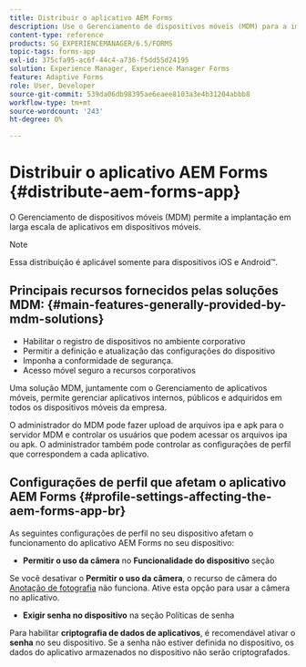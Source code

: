 ```yaml
---
title: Distribuir o aplicativo AEM Forms
description: Use o Gerenciamento de dispositivos móveis (MDM) para a implantação em larga escala de aplicativos em dispositivos móveis.
content-type: reference
products: SG_EXPERIENCEMANAGER/6.5/FORMS
topic-tags: forms-app
exl-id: 375cfa95-ac6f-44c4-a736-f5dd55d24195
solution: Experience Manager, Experience Manager Forms
feature: Adaptive Forms
role: User, Developer
source-git-commit: 539da06db98395ae6eaee8103a3e4b31204abbb8
workflow-type: tm+mt
source-wordcount: '243'
ht-degree: 0%

---
```


# Distribuir o aplicativo AEM Forms {#distribute-aem-forms-app}

O Gerenciamento de dispositivos móveis (MDM) permite a implantação em larga escala de aplicativos em dispositivos móveis.

>[!NOTE]
>
>Essa distribuição é aplicável somente para dispositivos iOS e Android™.

## Principais recursos fornecidos pelas soluções MDM: {#main-features-generally-provided-by-mdm-solutions}

* Habilitar o registro de dispositivos no ambiente corporativo
* Permitir a definição e atualização das configurações do dispositivo
* Imponha a conformidade de segurança.
* Acesso móvel seguro a recursos corporativos

Uma solução MDM, juntamente com o Gerenciamento de aplicativos móveis, permite gerenciar aplicativos internos, públicos e adquiridos em todos os dispositivos móveis da empresa.

O administrador do MDM pode fazer upload de arquivos ipa e apk para o servidor MDM e controlar os usuários que podem acessar os arquivos ipa ou apk. O administrador também pode controlar as configurações de perfil que correspondem a cada aplicativo.

## Configurações de perfil que afetam o aplicativo AEM Forms {#profile-settings-affecting-the-aem-forms-app-br}

As seguintes configurações de perfil no seu dispositivo afetam o funcionamento do aplicativo AEM Forms no seu dispositivo:

* **Permitir o uso da câmera** no **Funcionalidade do dispositivo** seção

Se você desativar o **Permitir o uso da câmera**, o recurso de câmera do [Anotação de fotografia](/help/forms/using/add-attachments.md) não funciona. Ative esta opção para usar a câmera no aplicativo.

* **Exigir senha no dispositivo** na seção Políticas de senha

Para habilitar **criptografia de dados de aplicativos**, é recomendável ativar o **senha** no seu dispositivo. Se a senha não estiver definida no dispositivo, os dados do aplicativo armazenados no dispositivo não serão criptografados.
